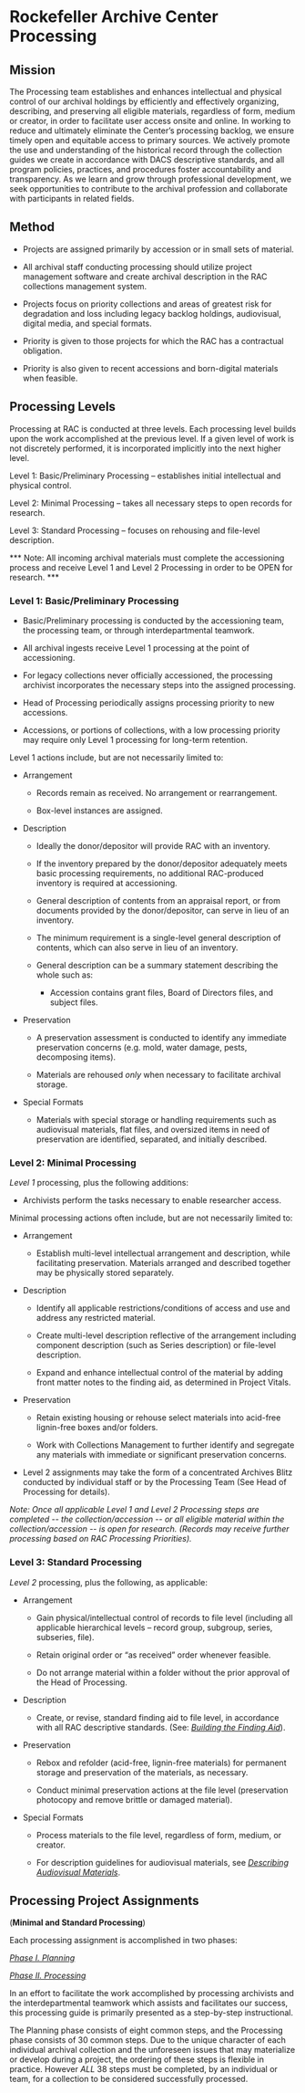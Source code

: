 # Rockefeller Archive Center Processing

## Mission

The Processing team establishes and enhances intellectual and physical
control of our archival holdings by efficiently and effectively
organizing, describing, and preserving all eligible materials,
regardless of form, medium or creator, in order to facilitate user
access onsite and online. In working to reduce and ultimately eliminate
the Center’s processing backlog, we ensure timely open and equitable
access to primary sources. We actively promote the use and understanding
of the historical record through the collection guides we create in
accordance with DACS descriptive standards, and all program policies,
practices, and procedures foster accountability and transparency. As we
learn and grow through professional development, we seek opportunities
to contribute to the archival profession and collaborate with
participants in related fields.

## Method

-   Projects are assigned primarily by accession or in small sets of
    material.

-   All archival staff conducting processing should utilize project
    management software and create archival description in the RAC
    collections management system.

-   Projects focus on priority collections and areas of greatest risk
    for degradation and loss including legacy backlog holdings,
    audiovisual, digital media, and special formats.

-   Priority is given to those projects for which the RAC has a
    contractual obligation.

-   Priority is also given to recent accessions and born-digital
    materials when feasible.

## Processing Levels

Processing at RAC is conducted at three levels. Each processing level
builds upon the work accomplished at the previous level. If a given
level of work is not discretely performed, it is incorporated implicitly
into the next higher level.

Level 1: Basic/Preliminary Processing – establishes initial intellectual
  and physical control.

 Level 2: Minimal Processing – takes all necessary steps to open records
  for research.

 Level 3: Standard Processing – focuses on rehousing and file-level
  description.

  *** Note: All incoming archival materials must complete the accessioning
  process and receive Level 1 and Level 2 Processing in order to be OPEN
  for research. ***  

### Level 1: Basic/Preliminary Processing

  -   Basic/Preliminary processing is conducted by the accessioning team,
      the processing team, or through interdepartmental teamwork.

  -   All archival ingests receive Level 1 processing at the point of
      accessioning.

  -   For legacy collections never officially accessioned, the processing
      archivist incorporates the necessary steps into the assigned
      processing.

  -   Head of Processing periodically assigns processing priority to new
      accessions.

  -   Accessions, or portions of collections, with a low processing
      priority may require only Level 1 processing for long-term
      retention.

Level 1 actions include, but are not necessarily limited to:

  -   Arrangement

      -   Records remain as received. No arrangement or rearrangement.

      -   Box-level instances are assigned.
>

  -   Description

      -   Ideally the donor/depositor will provide RAC with an inventory.

      -   If the inventory prepared by the donor/depositor adequately
          meets basic processing requirements, no additional RAC-produced
          inventory is required at accessioning.

      -   General description of contents from an appraisal report, or
          from documents provided by the donor/depositor, can serve in
          lieu of an inventory.

      -   The minimum requirement is a single-level general description of
          contents, which can also serve in lieu of an inventory.

      -   General description can be a summary statement describing the
          whole such as:

          -   Accession contains grant files, Board of Directors files,
              and subject files.
>

  -   Preservation

      -   A preservation assessment is conducted to identify any immediate
          preservation concerns (e.g. mold, water damage, pests,
          decomposing items).

      -   Materials are rehoused *only* when necessary to facilitate
          archival storage.
>

  -   Special Formats

      -   Materials with special storage or handling requirements such as
          audiovisual materials, flat files, and oversized items in need
          of preservation are identified, separated, and initially
          described.  
>

### Level 2: Minimal Processing
  *Level 1* processing, plus the following additions:

  -   Archivists perform the tasks necessary to enable researcher access.

  Minimal processing actions often include, but are not necessarily
  limited to:

  -   Arrangement

      -   Establish multi-level intellectual arrangement and description,
          while facilitating preservation. Materials arranged and
          described together may be physically stored separately.
>

  -   Description

      -   Identify all applicable restrictions/conditions of access and
          use and address any restricted material.

      -   Create multi-level description reflective of the arrangement
          including component description (such as Series description) or
          file-level description.

      -   Expand and enhance intellectual control of the material by
          adding front matter notes to the finding aid, as determined in
          Project Vitals.
>

  -   Preservation

      -   Retain existing housing or rehouse select materials into
          acid-free lignin-free boxes and/or folders.

      -   Work with Collections Management to further identify and
          segregate any materials with immediate or significant
          preservation concerns.
>

  -   Level 2 assignments may take the form of a concentrated Archives
      Blitz conducted by individual staff or by the Processing Team (See
      Head of Processing for details).
>

*Note: Once all applicable Level 1 and Level 2 Processing steps are
completed -- the collection/accession -- or all eligible material
within the collection/accession -- is open for research. (Records
may receive further processing based on RAC Processing Priorities).*

### Level 3: Standard Processing
*Level 2* processing, plus the following, as applicable:

  -   Arrangement

      -   Gain physical/intellectual control of records to file level
          (including all applicable hierarchical levels – record group,
          subgroup, series, subseries, file).

      -   Retain original order or “as received” order whenever feasible.

      -   Do not arrange material within a folder without the prior
          approval of the Head of Processing.
>

  -   Description

      -   Create, or revise, standard finding aid to file level, in
          accordance with all RAC descriptive standards. (See: [*Building
          the Finding Aid*](processing.md#building-the-finding-aid)).
>

  -   Preservation

      -   Rebox and refolder (acid-free, lignin-free materials) for permanent
      storage and preservation of the materials, as necessary.

      -   Conduct minimal preservation actions at the file level (preservation
      photocopy and remove brittle or damaged material).
>

  -   Special Formats

      -   Process materials to the file level, regardless of form, medium, or
          creator.

      -   For description guidelines for audiovisual materials, see [*Describing Audiovisual Materials*](processing.md#describing-audiovisual-materials).
>

## Processing Project Assignments
(**Minimal and Standard Processing**)

  Each processing assignment is accomplished in two phases:

  [*Phase I. Planning*](planning.md)

  [*Phase II. Processing*](processing.md)

  In an effort to facilitate the work accomplished by processing
  archivists and the interdepartmental teamwork which assists and
  facilitates our success, this processing guide is primarily presented as
  a step-by-step instructional.

  The Planning phase consists of eight common steps, and the Processing
  phase consists of 30 common steps. Due to the unique character of each
  individual archival collection and the unforeseen issues that may
  materialize or develop during a project, the ordering of these steps is
  flexible in practice. However *ALL* 38 steps must be completed, by an
  individual or team, for a collection to be considered successfully
  processed.
